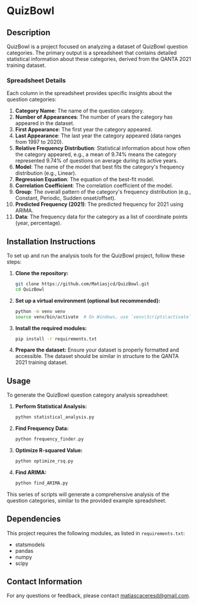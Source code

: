 # QuizBowl

## Description

QuizBowl is a project focused on analyzing a dataset of QuizBowl question categories. The primary output is a spreadsheet that contains detailed statistical information about these categories, derived from the QANTA 2021 training dataset.

### Spreadsheet Details

Each column in the spreadsheet provides specific insights about the question categories:

1. **Category Name**: The name of the question category.
2. **Number of Appearances**: The number of years the category has appeared in the dataset.
3. **First Appearance**: The first year the category appeared.
4. **Last Appearance**: The last year the category appeared (data ranges from 1997 to 2020).
5. **Relative Frequency Distribution**: Statistical information about how often the category appeared, e.g., a mean of 9.74% means the category represented 9.74% of questions on average during its active years.
6. **Model**: The name of the model that best fits the category's frequency distribution (e.g., Linear).
7. **Regression Equation**: The equation of the best-fit model.
8. **Correlation Coefficient**: The correlation coefficient of the model.
9. **Group**: The overall pattern of the category's frequency distribution (e.g., Constant, Periodic, Sudden onset/offset).
10. **Predicted Frequency (2021)**: The predicted frequency for 2021 using ARIMA.
11. **Data**: The frequency data for the category as a list of coordinate points (year, percentage).

## Installation Instructions

To set up and run the analysis tools for the QuizBowl project, follow these steps:

1. **Clone the repository:**
    ```bash
    git clone https://github.com/Matiasjcd/QuizBowl.git
    cd QuizBowl
    ```

2. **Set up a virtual environment (optional but recommended):**
    ```bash
    python -m venv venv
    source venv/bin/activate  # On Windows, use `venv\Scripts\activate`
    ```

3. **Install the required modules:**
    ```bash
    pip install -r requirements.txt
    ```

4. **Prepare the dataset:**
    Ensure your dataset is properly formatted and accessible. The dataset should be similar in structure to the QANTA 2021 training dataset.

## Usage

To generate the QuizBowl question category analysis spreadsheet:

1. **Perform Statistical Analysis:**
    ```bash
    python statistical_analysis.py
    ```

2. **Find Frequency Data:**
    ```bash
    python frequency_finder.py
    ```

3. **Optimize R-squared Value:**
    ```bash
    python optimize_rsq.py
    ```

4. **Find ARIMA:**
    ```bash
    python find_ARIMA.py
    ```

This series of scripts will generate a comprehensive analysis of the question categories, similar to the provided example spreadsheet.

## Dependencies

This project requires the following modules, as listed in `requirements.txt`:
- statsmodels
- pandas
- numpy
- scipy

## Contact Information

For any questions or feedback, please contact matiascaceresd@gmail.com.
